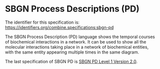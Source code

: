# SBGN Process Descriptions (PD)
The identifier for this specification is: https://identifiers.org/combine.specifications:sbgn-pd

The SBGN Process Description (PD) language shows the temporal courses of biochemical interactions in a network. It can be used to show all the molecular interactions taking place in a network of biochemical entities, with the same entity appearing multiple times in the same diagram.

The last specification of SBGN PD is [SBGN PD Level 1 Version 2.0](./files/sbgn.pd.level-1.version-2.0.pdf).